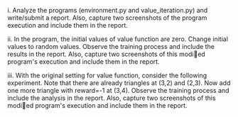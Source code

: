 i. Analyze the programs (environment.py and value_iteration.py) and write/submit
a report. Also, capture two screenshots of the program execution and include
them in the report.

ii. In the program, the initial values of value function are zero. Change initial values
to random values. Observe the training process and include the results in the
report. Also, capture two screenshots of this modied program's execution and
include them in the report.

iii. With the original setting for value function, consider the following experiment.
Note that there are already triangles at (3,2) and (2,3). Now add one more
triangle with reward=-1 at (3,4). Observe the training process and include the
analysis in the report. Also, capture two screenshots of this modied program's
execution and include them in the report.
